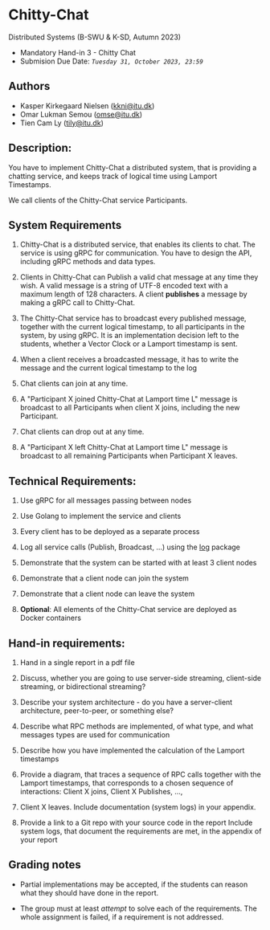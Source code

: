 # Chitty-Chat

Distributed Systems (B-SWU & K-SD, Autumn 2023)
* Mandatory Hand-in 3 - Chitty Chat
* Submision Due Date: *`Tuesday 31, October 2023, 23:59`*

## Authors
* Kasper Kirkegaard Nielsen (kkni@itu.dk)
* Omar Lukman Semou (omse@itu.dk)
* Tien Cam Ly (tily@itu.dk)

## Description:

You have to implement Chitty-Chat a distributed system, that is providing a chatting service, and keeps track of logical time using Lamport Timestamps.

We call clients of the Chitty-Chat service Participants. 


## System Requirements

1. Chitty-Chat is a distributed service, that enables its clients to chat. The service is using gRPC for communication. You have to design the API, including gRPC methods and data types. 

2. Clients in Chitty-Chat can Publish a valid chat message at any time they wish.  A valid message is a string of UTF-8 encoded text with a maximum length of 128 characters. A client **publishes** a message by making a gRPC call to Chitty-Chat.

3. The Chitty-Chat service has to broadcast every published message, together with the current logical timestamp, to all participants in the system, by using gRPC. It is an implementation decision left to the students, whether a Vector Clock or a Lamport timestamp is sent.

4. When a client receives a broadcasted message, it has to write the message and the current logical timestamp to the log

5. Chat clients can join at any time. 

6. A "Participant X  joined Chitty-Chat at Lamport time L" message is broadcast to all Participants when client X joins, including the new Participant.

7. Chat clients can drop out at any time. 

8. A "Participant X left Chitty-Chat at Lamport time L" message is broadcast to all remaining Participants when Participant X leaves.


## Technical Requirements:

1. Use gRPC for all messages passing between nodes

2. Use Golang to implement the service and clients

3. Every client has to be deployed as a separate process

4. Log all service calls (Publish, Broadcast, ...) using the [log](https://pkg.go.dev/log) package

5. Demonstrate that the system can be started with at least 3 client nodes 

6. Demonstrate that a client node can join the system

7. Demonstrate that a client node can leave the system

8. **Optional**: All elements of the Chitty-Chat service are deployed as Docker containers


## Hand-in requirements:

1. Hand in a single report in a pdf file

2. Discuss, whether you are going to use server-side streaming, client-side streaming, or bidirectional streaming? 

3. Describe your system architecture - do you have a server-client architecture, peer-to-peer, or something else?

4. Describe what  RPC methods are implemented, of what type, and what messages types are used for communication

5. Describe how you have implemented the calculation of the Lamport timestamps

6. Provide a diagram, that traces a sequence of RPC calls together with the Lamport timestamps, that corresponds to a chosen sequence of interactions: Client X joins, Client X Publishes, ..., 

7. Client X leaves. Include documentation (system logs) in your appendix.

8. Provide a link to a Git repo with your source code in the report
Include system logs, that document the requirements are met, in the appendix of your report


## Grading notes

* Partial implementations may be accepted, if the students can reason what they should have done in the report.

* The group must at least *attempt* to solve each of the requirements. The whole assignment is failed, if a requirement is not addressed.

